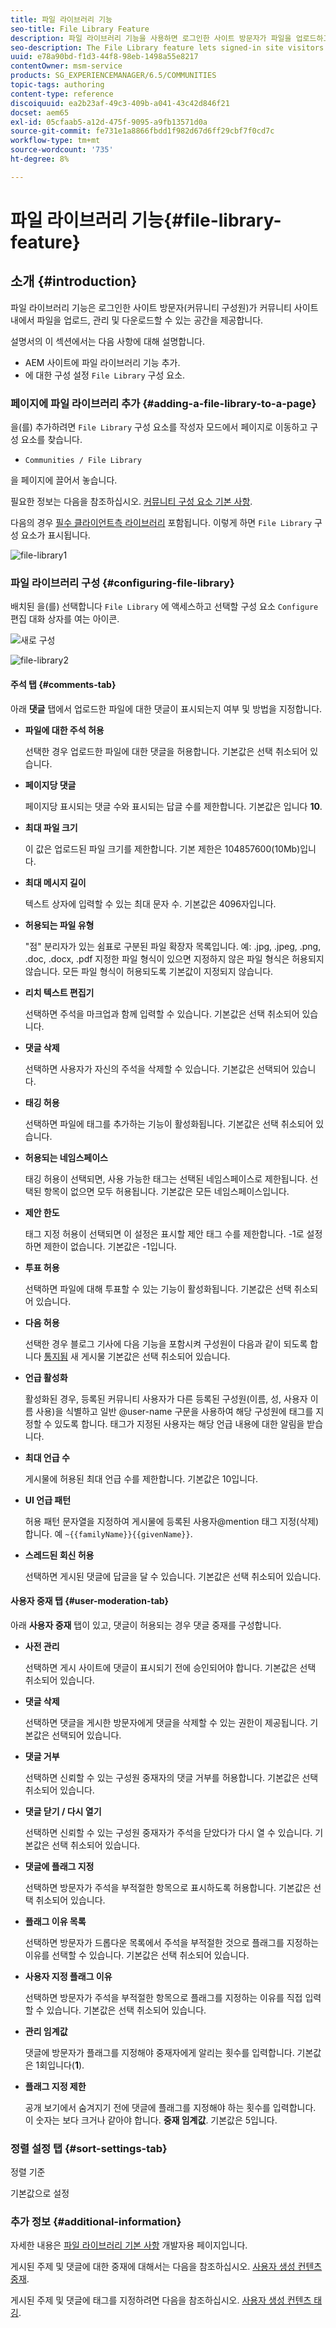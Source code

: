 ```yaml
---
title: 파일 라이브러리 기능
seo-title: File Library Feature
description: 파일 라이브러리 기능을 사용하면 로그인한 사이트 방문자가 파일을 업로드하고, 관리하고, 다운로드할 수 있습니다
seo-description: The File Library feature lets signed-in site visitors upload, manage, and download files
uuid: e78a90bd-f1d3-44f8-98eb-1498a55e8217
contentOwner: msm-service
products: SG_EXPERIENCEMANAGER/6.5/COMMUNITIES
topic-tags: authoring
content-type: reference
discoiquuid: ea2b23af-49c3-409b-a041-43c42d846f21
docset: aem65
exl-id: 05cfaab5-a12d-475f-9095-a9fb13571d0a
source-git-commit: fe731e1a8866fbdd1f982d67d6ff29cbf7f0cd7c
workflow-type: tm+mt
source-wordcount: '735'
ht-degree: 8%

---
```


# 파일 라이브러리 기능{#file-library-feature}

## 소개 {#introduction}

파일 라이브러리 기능은 로그인한 사이트 방문자(커뮤니티 구성원)가 커뮤니티 사이트 내에서 파일을 업로드, 관리 및 다운로드할 수 있는 공간을 제공합니다.

설명서의 이 섹션에서는 다음 사항에 대해 설명합니다.

* AEM 사이트에 파일 라이브러리 기능 추가.
* 에 대한 구성 설정 `File Library` 구성 요소.

### 페이지에 파일 라이브러리 추가 {#adding-a-file-library-to-a-page}

을(를) 추가하려면 `File Library` 구성 요소를 작성자 모드에서 페이지로 이동하고 구성 요소를 찾습니다.

* `Communities / File Library`

을 페이지에 끌어서 놓습니다.

필요한 정보는 다음을 참조하십시오. [커뮤니티 구성 요소 기본 사항](/help/communities/basics.md).

다음의 경우 [필수 클라이언트측 라이브러리](/help/communities/essentials-file-library.md#essentials-for-client-side) 포함됩니다. 이렇게 하면 `File Library` 구성 요소가 표시됩니다.

![file-library1](assets/file-library1.png)

### 파일 라이브러리 구성 {#configuring-file-library}

배치된 을(를) 선택합니다 `File Library` 에 액세스하고 선택할 구성 요소 `Configure` 편집 대화 상자를 여는 아이콘.

![새로 구성](assets/configure-new.png)

![file-library2](assets/file-library2.png)

#### 주석 탭 {#comments-tab}

아래 **댓글** 탭에서 업로드한 파일에 대한 댓글이 표시되는지 여부 및 방법을 지정합니다.

* **파일에 대한 주석 허용**

  선택한 경우 업로드한 파일에 대한 댓글을 허용합니다. 기본값은 선택 취소되어 있습니다.

* **페이지당 댓글**

  페이지당 표시되는 댓글 수와 표시되는 답글 수를 제한합니다. 기본값은 입니다 **10**.

* **최대 파일 크기**

  이 값은 업로드된 파일 크기를 제한합니다. 기본 제한은 104857600(10Mb)입니다.

* **최대 메시지 길이**

  텍스트 상자에 입력할 수 있는 최대 문자 수. 기본값은 4096자입니다.

* **허용되는 파일 유형**

  &quot;점&quot; 분리자가 있는 쉼표로 구분된 파일 확장자 목록입니다. 예: .jpg, .jpeg, .png, .doc, .docx, .pdf 지정한 파일 형식이 있으면 지정하지 않은 파일 형식은 허용되지 않습니다. 모든 파일 형식이 허용되도록 기본값이 지정되지 않습니다.

* **리치 텍스트 편집기**

  선택하면 주석을 마크업과 함께 입력할 수 있습니다. 기본값은 선택 취소되어 있습니다.

* **댓글 삭제**

  선택하면 사용자가 자신의 주석을 삭제할 수 있습니다. 기본값은 선택되어 있습니다.

* **태깅 허용**

  선택하면 파일에 태그를 추가하는 기능이 활성화됩니다. 기본값은 선택 취소되어 있습니다.

* **허용되는 네임스페이스**

  태깅 허용이 선택되면, 사용 가능한 태그는 선택된 네임스페이스로 제한됩니다. 선택된 항목이 없으면 모두 허용됩니다. 기본값은 모든 네임스페이스입니다.

* **제안 한도**

  태그 지정 허용이 선택되면 이 설정은 표시할 제안 태그 수를 제한합니다. -1로 설정하면 제한이 없습니다. 기본값은 -1입니다.

* **투표 허용**

  선택하면 파일에 대해 투표할 수 있는 기능이 활성화됩니다. 기본값은 선택 취소되어 있습니다.

* **다음 허용**

  선택한 경우 블로그 기사에 다음 기능을 포함시켜 구성원이 다음과 같이 되도록 합니다 [통지됨](/help/communities/notifications.md) 새 게시물 기본값은 선택 취소되어 있습니다.

* **언급 활성화**

  활성화된 경우, 등록된 커뮤니티 사용자가 다른 등록된 구성원(이름, 성, 사용자 이름 사용)을 식별하고 일반 @user-name 구문을 사용하여 해당 구성원에 태그를 지정할 수 있도록 합니다. 태그가 지정된 사용자는 해당 언급 내용에 대한 알림을 받습니다.

* **최대 언급 수**

  게시물에 허용된 최대 언급 수를 제한합니다. 기본값은 10입니다.

* **UI 언급 패턴**

  허용 패턴 문자열을 지정하여 게시물에 등록된 사용자@mention 태그 지정(삭제)합니다. 예 `~{{familyName}}{{givenName}}`.

* **스레드된 회신 허용**

  선택하면 게시된 댓글에 답글을 달 수 있습니다. 기본값은 선택 취소되어 있습니다.

#### 사용자 중재 탭 {#user-moderation-tab}

아래 **사용자 중재** 탭이 있고, 댓글이 허용되는 경우 댓글 중재를 구성합니다.

* **사전 관리**

  선택하면 게시 사이트에 댓글이 표시되기 전에 승인되어야 합니다. 기본값은 선택 취소되어 있습니다.

* **댓글 삭제**

  선택하면 댓글을 게시한 방문자에게 댓글을 삭제할 수 있는 권한이 제공됩니다. 기본값은 선택되어 있습니다.

* **댓글 거부**

  선택하면 신뢰할 수 있는 구성원 중재자의 댓글 거부를 허용합니다. 기본값은 선택 취소되어 있습니다.

* **댓글 닫기 / 다시 열기**

  선택하면 신뢰할 수 있는 구성원 중재자가 주석을 닫았다가 다시 열 수 있습니다. 기본값은 선택 취소되어 있습니다.

* **댓글에 플래그 지정**

  선택하면 방문자가 주석을 부적절한 항목으로 표시하도록 허용합니다. 기본값은 선택 취소되어 있습니다.

* **플래그 이유 목록**

  선택하면 방문자가 드롭다운 목록에서 주석을 부적절한 것으로 플래그를 지정하는 이유를 선택할 수 있습니다. 기본값은 선택 취소되어 있습니다.

* **사용자 지정 플래그 이유**

  선택하면 방문자가 주석을 부적절한 항목으로 플래그를 지정하는 이유를 직접 입력할 수 있습니다. 기본값은 선택 취소되어 있습니다.

* **관리 임계값**

  댓글에 방문자가 플래그를 지정해야 중재자에게 알리는 횟수를 입력합니다. 기본값은 1회입니다(**1**).

* **플래그 지정 제한**

  공개 보기에서 숨겨지기 전에 댓글에 플래그를 지정해야 하는 횟수를 입력합니다. 이 숫자는 보다 크거나 같아야 합니다. **중재 임계값**. 기본값은 5입니다.

### 정렬 설정 탭 {#sort-settings-tab}

정렬 기준

기본값으로 설정

### 추가 정보 {#additional-information}

자세한 내용은 [파일 라이브러리 기본 사항](/help/communities/essentials-file-library.md) 개발자용 페이지입니다.

게시된 주제 및 댓글에 대한 중재에 대해서는 다음을 참조하십시오. [사용자 생성 컨텐츠 중재](/help/communities/moderate-ugc.md).

게시된 주제 및 댓글에 태그를 지정하려면 다음을 참조하십시오. [사용자 생성 컨텐츠 태깅](/help/communities/tag-ugc.md).
